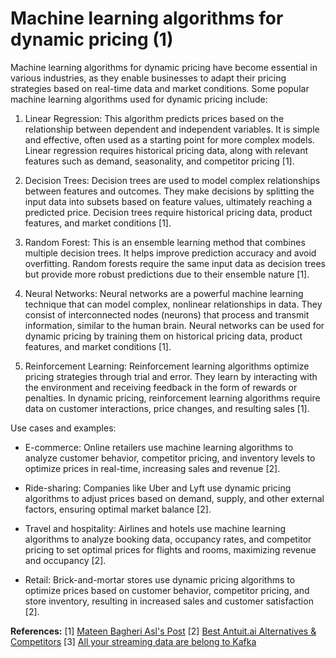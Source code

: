 # Machine learning algorithms for dynamic pricing (1)

Machine learning algorithms for dynamic pricing have become essential in various industries, as they enable businesses to adapt their pricing strategies based on real-time data and market conditions. Some popular machine learning algorithms used for dynamic pricing include:

1. Linear Regression: This algorithm predicts prices based on the relationship between dependent and independent variables. It is simple and effective, often used as a starting point for more complex models. Linear regression requires historical pricing data, along with relevant features such as demand, seasonality, and competitor pricing [1].

2. Decision Trees: Decision trees are used to model complex relationships between features and outcomes. They make decisions by splitting the input data into subsets based on feature values, ultimately reaching a predicted price. Decision trees require historical pricing data, product features, and market conditions [1].

3. Random Forest: This is an ensemble learning method that combines multiple decision trees. It helps improve prediction accuracy and avoid overfitting. Random forests require the same input data as decision trees but provide more robust predictions due to their ensemble nature [1].

4. Neural Networks: Neural networks are a powerful machine learning technique that can model complex, nonlinear relationships in data. They consist of interconnected nodes (neurons) that process and transmit information, similar to the human brain. Neural networks can be used for dynamic pricing by training them on historical pricing data, product features, and market conditions [1].

5. Reinforcement Learning: Reinforcement learning algorithms optimize pricing strategies through trial and error. They learn by interacting with the environment and receiving feedback in the form of rewards or penalties. In dynamic pricing, reinforcement learning algorithms require data on customer interactions, price changes, and resulting sales [1].

Use cases and examples:

- E-commerce: Online retailers use machine learning algorithms to analyze customer behavior, competitor pricing, and inventory levels to optimize prices in real-time, increasing sales and revenue [2].

- Ride-sharing: Companies like Uber and Lyft use dynamic pricing algorithms to adjust prices based on demand, supply, and other external factors, ensuring optimal market balance [2].

- Travel and hospitality: Airlines and hotels use machine learning algorithms to analyze booking data, occupancy rates, and competitor pricing to set optimal prices for flights and rooms, maximizing revenue and occupancy [2].

- Retail: Brick-and-mortar stores use dynamic pricing algorithms to optimize prices based on customer behavior, competitor pricing, and store inventory, resulting in increased sales and customer satisfaction [2].

<b>References:</b>
<span>[1] <a href='https://ug.linkedin.com/posts/mateenbagheri_i-have-been-reading-more-about-system-design-activity-7052392550875152384-zfo6' target='_blank' class='text-purple-1 underline'>Mateen Bagheri Asl's Post</a></span>
<span>[2] <a href='https://sourceforge.net/software/product/Antuit.ai/alternatives' target='_blank' class='text-purple-1 underline'>Best Antuit.ai Alternatives & Competitors</a></span>
<span>[3] <a href='https://www.infoworld.com/article/3212846/all-your-streaming-data-are-belong-to-kafka.html' target='_blank' class='text-purple-1 underline'>All your streaming data are belong to Kafka</a></span>

